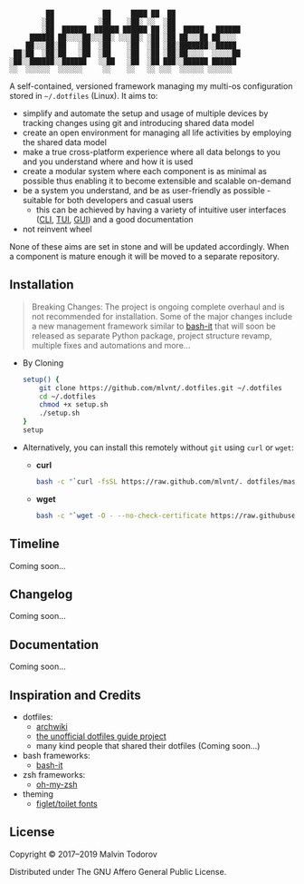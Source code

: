
```text

         ██            ██     ████ ██  ██
        ░██           ░██    ░██░ ░░  ░██
        ░██  ██████  ██████ ██████ ██ ░██  █████   ██████
     ██████ ██░░░░██░░░██░ ░░░██░ ░██ ░██ ██░░░██ ██░░░░
    ██░░░██░██   ░██  ░██    ░██  ░██ ░██░███████░░█████
 ██░██  ░██░██   ░██  ░██    ░██  ░██ ░██░██░░░░  ░░░░░██
░██░░██████░░██████   ░░██   ░██  ░██ ███░░██████ ██████
░░  ░░░░░░  ░░░░░░     ░░    ░░   ░░ ░░░  ░░░░░░ ░░░░░░
```

A self-contained, versioned framework managing my multi-os configuration stored in `~/.dotfiles` (Linux). It aims to:

- simplify and automate the setup and usage of multiple devices by tracking changes using git and introducing shared data model
- create an open environment for managing all life activities by employing the shared data model
- make a true cross-platform experience where all data belongs to you and you understand where and how it is used
- create a modular system where each component is as minimal as possible thus enabling it to become extensible and scalable on-demand
- be a system you understand, and be as user-friendly as possible - suitable for both developers and casual users
  - this can be achieved by having a variety of intuitive user interfaces ([CLI][3], [TUI][4], [GUI][5]) and a good documentation
- not reinvent wheel

None of these aims are set in stone and will be updated accordingly. When a component is mature enough it will be moved to a separate repository.

## Installation

> Breaking Changes: The project is ongoing complete overhaul and is not recommended for installation. Some of the major changes include a new management framework similar to [bash-it](https://github.com/Bash-it/bash-it) that will soon be released as separate Python package, project structure revamp, multiple fixes and automations and more...

* By Cloning

    ```bash
    setup() {
        git clone https://github.com/mlvnt/.dotfiles.git ~/.dotfiles
        cd ~/.dotfiles
        chmod +x setup.sh
        ./setup.sh
    }
    setup
    ```

* Alternatively, you can install this remotely without `git` using `curl` or `wget`:

  * **curl**

      ```bash
      bash -c "`curl -fsSL https://raw.github.com/mlvnt/. dotfiles/master/setup/setup.sh`"
      ```

  * **wget**

      ```bash
      bash -c "`wget -O - --no-check-certificate https://raw.githubusercontent.com/mlvnt/.  dotfiles/master/setup/setup.sh`"
      ```

## Timeline

Coming soon...

## Changelog

Coming soon...

## Documentation

Coming soon...

## Inspiration and Credits

* dotfiles:
  * [archwiki][2]
  * [the unofficial dotfiles guide project][1]
  * many kind people that shared their dotfiles (Coming soon...)
* bash frameworks:
  * [bash-it](https://github.com/Bash-it/bash-it)
* zsh frameworks:
  * [oh-my-zsh](https://github.com/robbyrussell/oh-my-zsh)
* theming
  * [figlet/toilet fonts](https://github.com/xero/figlet-fonts)

## License

Copyright © 2017–2019 Malvin Todorov

Distributed under The GNU Affero General Public License.

[1]: http://dotfiles.github.io/ "dotfiles.github.io"
[2]: https://wiki.archlinux.org/index.php/Dotfiles
[3]: https://en.wikipedia.org/wiki/Command-line_interface "Command-line interface"
[4]: https://en.wikipedia.org/wiki/Text-based_user_interface "Text-based user interface"
[5]: https://en.wikipedia.org/wiki/Graphical_user_interface "Graphical user interface"
